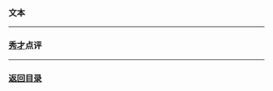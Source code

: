 ### 文本 ###

---
### [秀才](http://zhouguoqiang.cn/ "作者")点评 ###

---
### [返回目录](https://github.com/nagexiucai/manuscripts/blob/master/Python半深入讲义/背诵默写.md "背诵默写") ###